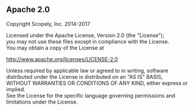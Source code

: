 Apache 2.0
----------
Copyright Scopely, Inc. 2014-2017

Licensed under the Apache License, Version 2.0 (the "License");  
you may not use these files except in compliance with the License.  
You may obtain a copy of the License at

   http://www.apache.org/licenses/LICENSE-2.0

Unless required by applicable law or agreed to in writing, software  
distributed under the License is distributed on an "AS IS" BASIS,  
WITHOUT WARRANTIES OR CONDITIONS OF ANY KIND, either express or implied.  
See the License for the specific language governing permissions and  
limitations under the License.
